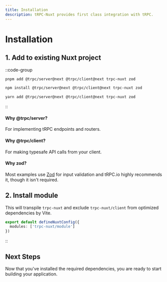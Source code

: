 ```yaml
---
title: Installation
description: tRPC-Nuxt provides first class integration with tRPC.
---
```


# Installation

## 1. Add to existing Nuxt project

::code-group

```bash [pnpm]
pnpm add @trpc/server@next @trpc/client@next trpc-nuxt zod
```

```bash [npm]
npm install @trpc/server@next @trpc/client@next trpc-nuxt zod
```

```bash [yarn]
yarn add @trpc/server@next @trpc/client@next trpc-nuxt zod
```

::

#### Why @trpc/server?

For implementing tRPC endpoints and routers.

#### Why @trpc/client?

For making typesafe API calls from your client.

#### Why zod?

Most examples use [Zod](https://github.com/colinhacks/zod) for input validation and tRPC.io highly recommends it, though it isn't required.

## 2. Install module

This will transpile `trpc-nuxt` and exclude `trpc-nuxt/client` from optimized dependencies by Vite.

```ts [nuxt.config.ts]
export default defineNuxtConfig({
  modules: ['trpc-nuxt/module']
})
```

::

## Next Steps

Now that you've installed the required dependencies, you are ready to start building your application.
